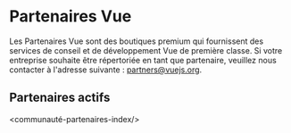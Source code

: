 # Partenaires Vue

Les Partenaires Vue sont des boutiques premium qui fournissent des services de conseil et de développement Vue de première classe. Si votre entreprise souhaite être répertoriée en tant que partenaire, veuillez nous contacter à l'adresse suivante : [partners@vuejs.org](mailto:partners@vuejs.org).

## Partenaires actifs

<communauté-partenaires-index/>